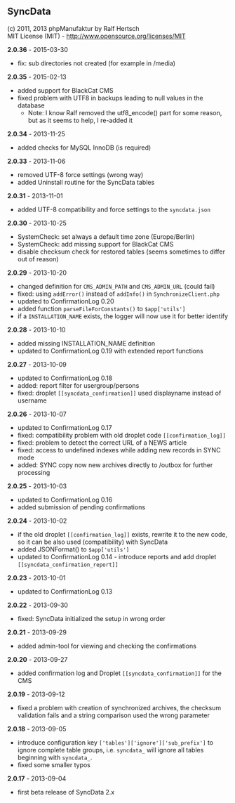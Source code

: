 ## SyncData ##

(c) 2011, 2013 phpManufaktur by Ralf Hertsch<br/>
MIT License (MIT) - <http://www.opensource.org/licenses/MIT>

**2.0.36** - 2015-03-30

* fix: sub directories not created (for example in /media)

**2.0.35** - 2015-02-13

* added support for BlackCat CMS
* fixed problem with UTF8 in backups leading to null values in the database
  * Note: I know Ralf removed the utf8_encode() part for some reason, but as
    it seems to help, I re-added it

**2.0.34** - 2013-11-25

* added checks for MySQL InnoDB (is required)

**2.0.33** - 2013-11-06

* removed UTF-8 force settings (wrong way)
* added Uninstall routine for the SyncData tables

**2.0.31** - 2013-11-01

* added UTF-8 compatibility and force settings to the `syncdata.json`

**2.0.30** - 2013-10-25

* SystemCheck: set always a default time zone (Europe/Berlin)
* SystemCheck: add missing support for BlackCat CMS
* disable checksum check for restored tables (seems sometimes to differ out of reason) 

**2.0.29** - 2013-10-20

* changed definition for `CMS_ADMIN_PATH` and `CMS_ADMIN_URL` (could fail)
* fixed: using `addError()` instead of `addInfo()` in `SynchronizeClient.php`
* updated to ConfirmationLog 0.20
* added function `parseFileForConstants()` to `$app['utils']`
* if a `INSTALLATION_NAME` exists, the logger will now use it for better identify

**2.0.28** - 2013-10-10

* added missing INSTALLATION_NAME definition
* updated to ConfirmationLog 0.19 with extended report functions

**2.0.27** - 2013-10-09

* updated to ConfirmationLog 0.18
* added: report filter for usergroup/persons
* fixed: droplet `[[syncdata_confirmation]]` used displayname instead of username 

**2.0.26** - 2013-10-07

* updated to ConfirmationLog 0.17
* fixed: compatibility problem with old droplet code `[[confirmation_log]]`
* fixed: problem to detect the correct URL of a NEWS article
* fixed: access to undefined indexes while adding new records in SYNC mode
* added: SYNC copy now new archives directly to /outbox for further processing

**2.0.25** - 2013-10-03

* updated to ConfirmationLog 0.16
* added submission of pending confirmations

**2.0.24** - 2013-10-02

* if the old droplet `[[confirmation_log]]` exists, rewrite it to the new code, so it can be also used (compatibility) with SyncData
* added JSONFormat() to `$app['utils']`
* updated to ConfirmationLog 0.14 - introduce reports and add droplet `[[syncdata_confirmation_report]]`

**2.0.23** - 2013-10-01

* updated to ConfirmationLog 0.13

**2.0.22** - 2013-09-30

* fixed: SyncData initialized the setup in wrong order

**2.0.21** - 2013-09-29

* added admin-tool for viewing and checking the confirmations

**2.0.20** - 2013-09-27

* added confirmation log and Droplet `[[syncdata_confirmation]]` for the CMS

**2.0.19** - 2013-09-12

* fixed a problem with creation of synchronized archives, the checksum validation fails and a string comparison used the wrong parameter

**2.0.18** - 2013-09-05

* introduce configuration key `['tables']['ignore']['sub_prefix']` to ignore complete table groups, i.e. `syncdata_` will ignore all tables beginning with `syncdata_`.
* fixed some smaller typos

**2.0.17** - 2013-09-04

* first beta release of SyncData 2.x
